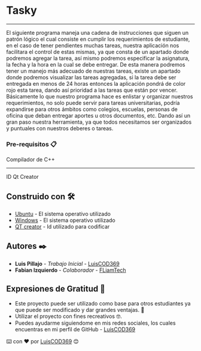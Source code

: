 # Tasky
***
El siguiente programa maneja una cadena de instrucciones  que siguen un patrón lógico el cual consiste en cumplir los requerimientos de estudiante, en el caso de tener pendientes muchas tareas, nuestra aplicación nos facilitara el control de estas mismas, ya que consta de un apartado donde podremos agregar la tarea, así mismo podremos especificar la asignatura, la fecha y la hora en la cual se debe entregar. De esta manera podremos tener un manejo más adecuado de nuestras tareas, existe un apartado donde podremos visualizar las tareas agregadas, si la tarea debe ser entregada en menos de 24 horas entonces la aplicación pondrá de color rojo esta tarea, dando así prioridad a las tareas que están por vencer. 
Básicamente lo que nuestro programa hace es enlistar y organizar nuestros requerimientos, no solo puede servir para tareas universitarias, podría expandirse para otros ámbitos como colegios, escuelas, personas de oficina que deban entregar aportes u otros documentos, etc. Dando así un gran paso nuestra herramienta, ya que todos necesitamos ser organizados y puntuales con nuestros deberes o tareas.



### Pre-requisitos 📋

Compilador de C++
***
ID Qt Creator


## Construido con 🛠️


* [Ubuntu](https://ubuntu.com/) - El sistema operativo utilizado
* [Windows](https://www.microsoft.com/) - El sistema operativo utilizado
* [QT creator](https://www.qt.io/product) - Id utilizado para codificar


## Autores ✒️

* **Luis Pillajo** - *Trabajo Inicial* - [LuisCOD369](https://github.com/LuisCOD369)
* **Fabian Izquierdo** - *Colaborador* - [FLiamTech](https://github.com/FLiamTech)


## Expresiones de Gratitud 🎁

* Este proyecto puede ser utilizado como base para otros estudiantes ya que puede ser modificado y dar grandes ventajas. 📢
* Utilizar el proyecto con fines recreativos 🤓.
* Puedes ayudarme siguiendome en mis redes sociales, los cuales encuentras en mi perfil de GitHub - [LuisCOD369](https://github.com/LuisCOD369)

⌨️ con ❤️ por [LuisCOD369](https://github.com/LuisCOD369) 😊
